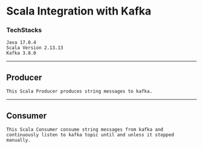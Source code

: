# Scala Integration with Kafka

### TechStacks
```
Java 17.0.4
Scala Version 2.13.13
Kafka 3.8.0
```

---

## Producer
```
This Scala Producer produces string messages to kafka.
```

---

## Consumer
```
This Scala Consumer consume string messages from kafka and continuously listen to kafka topic until and unless it stopped manually.
```
